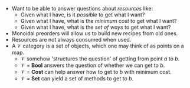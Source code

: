 - Want to be able to answer questions about *resources* like:
    - Given what I have, is it *possible* to get what I want?
    - Given what I have, what is the *minimum cost* to get what I want?
    - Given what I have, what is the *set of ways* to get what I want?
- Monoidal preorders will allow us to build new recipes from old ones.
- Resources are not always consumed when used.
-  A $\mathcal{V}$ category is a set of objects, which one may think of as 
   points on a map.
    -  $\mathcal{V}$ somehow 'structures the question' of getting from point 
       $a$ to $b$.
    -  $\mathcal{V}$ = **Bool** answers the question of whether we can get to $b$.
    -  $\mathcal{V}$ = **Cost** can help answer how to get to $b$ with minimum cost.
    -  $\mathcal{V}$ = **Set** can yield a set of methods to get to $b$.
